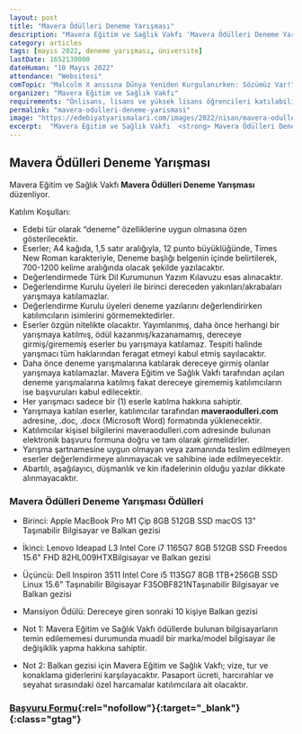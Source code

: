 ```yaml
---
layout: post
title: "Mavera Ödülleri Deneme Yarışması"
description: "Mavera Eğitim ve Sağlık Vakfı 'Mavera Ödülleri Deneme Yarışması' düzenliyor."
category: articles
tags: [mayıs 2022, deneme yarışması, üniversite]
lastDate: 1652130000
dateHuman: "10 Mayıs 2022"
attendance: "Websitesi"
comTopic: "Malcolm X anısına Dünya Yeniden Kurgulanırken: Sözümüz Var!"
organizer: "Mavera Eğitim ve Sağlık Vakfı"
requirements: "Önlisans, lisans ve yüksek lisans öğrencileri katılabilir."
permalink: "mavera-odulleri-deneme-yarismasi"
image: "https://edebiyatyarismalari.com/images/2022/nisan/mavera-odulleri-deneme-yarismasi.jpg"
excerpt:  "Mavera Eğitim ve Sağlık Vakfı  <strong> Mavera Ödülleri Deneme Yarışması </strong> düzenliyor."
---
```


## Mavera Ödülleri Deneme Yarışması
Mavera Eğitim ve Sağlık Vakfı **Mavera Ödülleri Deneme Yarışması** düzenliyor.

Katılım Koşulları:
- Edebi tür olarak “deneme” özelliklerine uygun olmasına özen gösterilecektir.
- Eserler; A4 kağıda, 1,5 satır aralığıyla, 12 punto büyüklüğünde, Times New Roman karakteriyle, Deneme başlığı belgenin içinde belirtilerek, 700-1200 kelime aralığında olacak şekilde yazılacaktır.
- Değerlendirmede Türk Dil Kurumunun Yazım Kılavuzu esas alınacaktır.
- Değerlendirme Kurulu üyeleri ile birinci dereceden yakınları/akrabaları yarışmaya katılamazlar.
- Değerlendirme Kurulu üyeleri deneme yazılarını değerlendirirken katılımcıların isimlerini görmemektedirler.
- Eserler özgün nitelikte olacaktır. Yayımlanmış, daha önce herhangi bir yarışmaya katılmış, ödül kazanmış/kazanamamış, dereceye girmiş/girememiş eserler bu yarışmaya katılamaz. Tespiti halinde yarışmacı tüm haklarından feragat etmeyi kabul etmiş sayılacaktır.
- Daha önce deneme yarışmalarına katılarak dereceye girmiş olanlar yarışmaya katılamazlar. Mavera Eğitim ve Sağlık Vakfı tarafından açılan deneme yarışmalarına katılmış fakat dereceye girememiş katılımcıların ise başvuruları kabul edilecektir.
- Her yarışmacı sadece bir (1) eserle katılma hakkına sahiptir.
- Yarışmaya katılan eserler, katılımcılar tarafından **maveraodulleri.com** adresine, .doc, .docx (Microsoft Word) formatında yüklenecektir.
- Katılımcılar kişisel bilgilerini maveraodulleri.com adresinde bulunan elektronik başvuru formuna doğru ve tam olarak girmelidirler.
- Yarışma şartnamesine uygun olmayan veya zamanında teslim edilmeyen eserler değerlendirmeye alınmayacak ve sahibine iade edilmeyecektir.
- Abartılı, aşağılayıcı, düşmanlık ve kin ifadelerinin olduğu yazılar dikkate alınmayacaktır.


### Mavera Ödülleri Deneme Yarışması Ödülleri
- Birinci: Apple MacBook Pro M1 Çip 8GB 512GB SSD macOS 13" Taşınabilir Bilgisayar ve Balkan gezisi
- İkinci: Lenovo Ideapad L3 Intel Core i7 1165G7 8GB 512GB SSD Freedos 15.6" FHD 82HL009HTXBilgisayar ve Balkan gezisi
- Üçüncü: Dell Inspiron 3511 Intel Core i5 1135G7 8GB 1TB+256GB SSD Linux 15.6" Taşınabilir Bilgisayar F35OBF821NTaşınabilir Bilgisayar ve Balkan gezisi
- Mansiyon Ödülü: Dereceye giren sonraki 10 kişiye Balkan gezisi

- Not 1: Mavera Eğitim ve Sağlık Vakfı ödüllerde bulunan bilgisayarların temin edilememesi durumunda muadil bir marka/model bilgisayar ile değişiklik yapma hakkına sahiptir.
- Not 2: Balkan gezisi için Mavera Eğitim ve Sağlık Vakfı; vize, tur ve konaklama giderlerini karşılayacaktır. Pasaport ücreti, harcırahlar ve seyahat sırasındaki özel harcamalar katılımcılara ait olacaktır.

### [Başvuru Formu](https://maveraodulleri.com/basvuru-formu/?ref=edebiyatyarismalari.com){:rel="nofollow"}{:target="_blank"}{:class="gtag"}